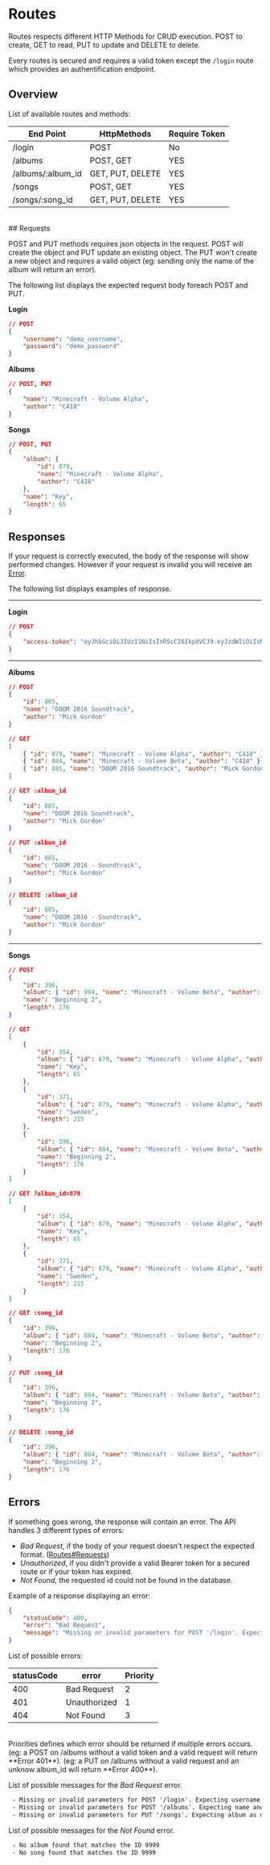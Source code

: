 # Routes

Routes respects different HTTP Methods for CRUD execution. POST to create, GET to read, PUT to update and DELETE to delete.

Every routes is secured and requires a valid token except the `/login` route which provides an authentification endpoint.

## Overview

List of available routes and methods:

| End Point         | HttpMethods      | Require Token |
| ----------------- | ---------------- | ------------- |
| /login            | POST             | No            |
| /albums           | POST, GET        | YES           |
| /albums/:album_id | GET, PUT, DELETE | YES           |
| /songs            | POST, GET        | YES           |
| /songs/:song_id   | GET, PUT, DELETE | YES           |

<br>
## Requests

POST and PUT methods requires json objects in the request. POST will create the object and PUT update an existing object. The PUT won't create a new object and requires a valid object (eg: sending only the name of the album will return an error).

The following list displays the expected request body foreach POST and PUT.

**Login**

```json
// POST
{
    "username": "demo_username",
    "password": "demo_password"
}
```

**Albums**

```json
// POST, PUT
{
    "name": "Minecraft - Volume Alpha",
    "author": "C418"
}
```

**Songs**

```json
// POST, PUT
{
    "album": {
        "id": 879,
        "name": "Minecraft - Volume Alpha",
        "author": "C418"
    },
    "name": "Key",
    "length": 65
}
```

## Responses

If your request is correctly executed, the body of the response will show performed changes. However if your request is invalid you will receive an [Error](#errors).

The following list displays examples of response.

---

**Login**

```json
// POST
{
    "access-token": "eyJhbGciOiJIUzI1NiIsInR5cCI6IkpXVCJ9.eyJzdWIiOiIxMjM0NTY3ODkwIiwibmFtZSI6IkpvaG4gRG9lIiwiaWF0IjoxNTE2MjM5MDIyfQ.SflKxwRJSMeKKF2QT4fwpMeJf36POk6yJV_adQssw5c"
}
```

---

**Albums**

```json
// POST
{
    "id": 885,
    "name": "DOOM 2016 Soundtrack",
    "author": "Mick Gordon"
}
```

```json
// GET
[
    { "id": 879, "name": "Minecraft - Volume Alpha", "author": "C418" },
    { "id": 884, "name": "Minecraft - Volume Beta", "author": "C418" },
    { "id": 885, "name": "DOOM 2016 Soundtrack", "author": "Mick Gordon" }
]
```

```json
// GET :album_id
{
    "id": 885,
    "name": "DOOM 2016 Soundtrack",
    "author": "Mick Gordon"
}
```

```json
// PUT :album_id
{
    "id": 885,
    "name": "DOOM 2016 - Soundtrack",
    "author": "Mick Gordon"
}
```

```json
// DELETE :album_id
{
    "id": 885,
    "name": "DOOM 2016 - Soundtrack",
    "author": "Mick Gordon"
}
```

---

**Songs**

```json
// POST
{
    "id": 396,
    "album": { "id": 884, "name": "Minecraft - Volume Beta", "author": "C418" },
    "name": "Beginning 2",
    "length": 176
}
```

```json
// GET
[
    {
        "id": 354,
        "album": { "id": 879, "name": "Minecraft - Volume Alpha", "author": "C418" },
        "name": "Key",
        "length": 65
    },
    {
        "id": 371,
        "album": { "id": 879, "name": "Minecraft - Volume Alpha", "author": "C418" },
        "name": "Sweden",
        "length": 215
    },
    {
        "id": 396,
        "album": { "id": 884, "name": "Minecraft - Volume Beta", "author": "C418" },
        "name": "Beginning 2",
        "length": 176
    }
]
```

```json
// GET ?album_id=879
[
    {
        "id": 354,
        "album": { "id": 879, "name": "Minecraft - Volume Alpha", "author": "C418" },
        "name": "Key",
        "length": 65
    },
    {
        "id": 371,
        "album": { "id": 879, "name": "Minecraft - Volume Alpha", "author": "C418" },
        "name": "Sweden",
        "length": 215
    }
]
```

```json
// GET :song_id
{
    "id": 396,
    "album": { "id": 884, "name": "Minecraft - Volume Beta", "author": "C418" },
    "name": "Beginning 2",
    "length": 176
}
```

```json
// PUT :song_id
{
    "id": 396,
    "album": { "id": 884, "name": "Minecraft - Volume Beta", "author": "C418" },
    "name": "Beginning 2",
    "length": 176
}
```

```json
// DELETE :song_id
{
    "id": 396,
    "album": { "id": 884, "name": "Minecraft - Volume Beta", "author": "C418" },
    "name": "Beginning 2",
    "length": 176
}
```

## Errors

If something goes wrong, the response will contain an error. The API handles 3 different types of errors:

-   _Bad Request_, if the body of your request doesn't respect the expected format. ([Routes#Requests](#requests))
-   _Unauthorized_, if you didn't provide a valid Bearer token for a secured route or if your token has expired.
-   _Not Found_, the requested id could not be found in the database.

Example of a response displaying an error:

```json
{
    "statusCode": 400,
    "error": "Bad Request",
    "message": "Missing or invalid parameters for POST '/login'. Expecting username as string and password as string."
}
```

List of possible errors:

| statusCode | error        | Priority |
| ---------- | ------------ | -------- |
| 400        | Bad Request  | 2        |
| 401        | Unauthorized | 1        |
| 404        | Not Found    | 3        |

<br>
Priorities defines which error should be returned if multiple errors occurs.  
(eg: a POST on /albums without a valid token and a valid request will return **Error 401**).  
(eg: a PUT on /albums without a valid request and an unknow album_id will return **Error 400**).

List of possible messages for the _Bad Request_ error.

```txt
 - Missing or invalid parameters for POST '/login'. Expecting username as string and password as string.
 - Missing or invalid parameters for POST '/albums'. Expecting name and author as string.
 - Missing or invalid parameters for PUT '/songs'. Expecting album as object, name as string and length as number.
```

List of possible messages for the _Not Found_ error.

```txt
 - No album found that matches the ID 9999
 - No song found that matches the ID 9999
```

